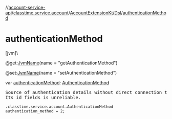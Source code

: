//[account-service-api](../../../../index.md)/[classtime.service.account](../../index.md)/[AccountExtensionKt](../index.md)/[Dsl](index.md)/[authenticationMethod](authentication-method.md)

# authenticationMethod

[jvm]\

@get:[JvmName](https://kotlinlang.org/api/latest/jvm/stdlib/kotlin.jvm/-jvm-name/index.html)(name = &quot;getAuthenticationMethod&quot;)

@set:[JvmName](https://kotlinlang.org/api/latest/jvm/stdlib/kotlin.jvm/-jvm-name/index.html)(name = &quot;setAuthenticationMethod&quot;)

var [authenticationMethod](authentication-method.md): [AuthenticationMethod](../../-authentication-method/index.md)

<pre>
Source of authentication details without direct connection to some user account.
Its id fields is unreliable.
</pre>

<code>.classtime.service.account.AuthenticationMethod authentication_method = 2;</code>
